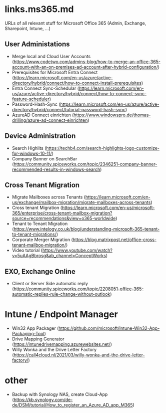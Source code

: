 # links.ms365.md
URLs of all relevant stuff for Microsoft Office 365 (Admin, Exchange, Sharepoint, Intune, ...)

## User Administations
 - Merge local and Cloud User Accounts (https://www.codetwo.com/admins-blog/how-to-merge-an-office-365-account-with-an-on-premises-ad-account-after-hybrid-configuration/)
 - Prerequisites for Microsoft Entra Connect (https://learn.microsoft.com/en-us/azure/active-directory/hybrid/connect/how-to-connect-install-prerequisites)
 - Entra Connect Sync-Schedular (https://learn.microsoft.com/en-us/azure/active-directory/hybrid/connect/how-to-connect-sync-feature-scheduler)
 - Password-Hash-Sync (https://learn.microsoft.com/en-us/azure/active-directory/hybrid/connect/tutorial-password-hash-sync)
 - AzureAD Connect einrichten (https://www.windowspro.de/thomas-drilling/azure-ad-connect-einrichten)

## Device Administration
 - Search Highlits (https://techb4.com/search-highlights-logo-customize-for-windows-10-11/)
 - Company Banner on SearchBar (https://community.spiceworks.com/topic/2346251-company-banner-recommended-results-in-windows-search)

## Cross Tenant Migration
 - Migrate Mailboxes across Tenants (https://learn.microsoft.com/en-us/exchange/mailbox-migration/migrate-mailboxes-across-tenants)
 - Cross tenant Migration (https://learn.microsoft.com/en-us/microsoft-365/enterprise/cross-tenant-mailbox-migration?source=recommendations&view=o365-worldwide)
 - Tenant to Tenant Migration (https://www.intelogy.co.uk/blog/understanding-microsoft-365-tenant-to-tenant-migrations/)
 - Corporate Merger Migration (https://blog.matrixpost.net/office-cross-tenant-mailbox-migration/)
 - Video tutorial (https://www.youtube.com/watch?v=5uAAgBbrosg&ab_channel=ConceptWorks)

## EXO, Exchange Online
 - Client or Server Side automatic reply (https://community.spiceworks.com/topic/2208051-office-365-automatic-replies-rule-change-without-outlook)

# Intune / Endpoint Manager
 - Win32 App Packager (https://github.com/microsoft/Intune-Win32-App-Packaging-Tool)
 - Drive Mapping Generator (https://intunedrivemapping.azurewebsites.net/)
 - Willy Wonka and the Drive Letter Factory (https://call4cloud.nl/2021/03/willy-wonka-and-the-drive-letter-factory/)

# other 
 - Backup with Synology NAS, create Cloud-App (https://kb.synology.com/de-de/DSM/tutorial/How_to_register_an_Azure_AD_app_M365)
